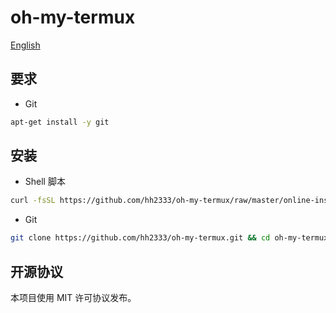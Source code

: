# oh-my-termux

[English](README.md)

## 要求

* Git
```bash
apt-get install -y git
```

## 安装

* Shell 脚本
```bash
curl -fsSL https://github.com/hh2333/oh-my-termux/raw/master/online-install.sh | bash
```

* Git
```bash
git clone https://github.com/hh2333/oh-my-termux.git && cd oh-my-termux && ./install.sh
```

## 开源协议

本项目使用 MIT 许可协议发布。
